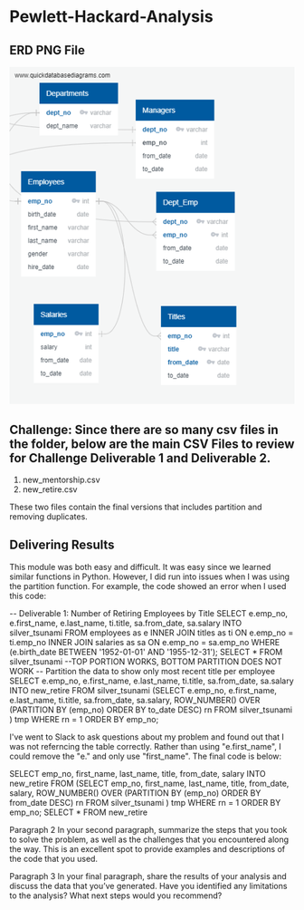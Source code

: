 # Pewlett-Hackard-Analysis

## ERD PNG File
![ERD Image Mapping Out Database](EmployeeDB.png)

## Challenge: Since there are so many csv files in the folder, below are the main CSV Files to review for Challenge Deliverable 1 and Deliverable 2.
1) new_mentorship.csv
2) new_retire.csv

These two files contain the final versions that includes partition and removing duplicates.

## Delivering Results
This module was both easy and difficult. It was easy since we learned similar functions in Python. However, I did run into issues when I was using the partition function. For example, the code showed an error when I used this code:

-- Deliverable 1: Number of Retiring Employees by Title
SELECT e.emp_no,
	e.first_name,
	e.last_name,
	ti.title,
	sa.from_date,
	sa.salary
INTO silver_tsunami
FROM employees as e
INNER JOIN titles as ti
ON e.emp_no = ti.emp_no
INNER JOIN salaries as sa
ON e.emp_no = sa.emp_no
WHERE (e.birth_date BETWEEN '1952-01-01' AND '1955-12-31');
SELECT * FROM silver_tsunami
--TOP PORTION WORKS, BOTTOM PARTITION DOES NOT WORK
-- Partition the data to show only most recent title per employee
SELECT e.emp_no,
	e.first_name,
	e.last_name,
	ti.title,
	sa.from_date,
	sa.salary
INTO new_retire
FROM silver_tsunami
 (SELECT e.emp_no,
	e.first_name,
	e.last_name,
	ti.title,
	sa.from_date,
	sa.salary, ROW_NUMBER() OVER
 (PARTITION BY (emp_no)
 ORDER BY to_date DESC) rn
 FROM silver_tsunami
 ) 
tmp WHERE rn = 1
ORDER BY emp_no;

I've went to Slack to ask questions about my problem and found out that I was not referncing the table correctly. Rather than using "e.first_name", I could remove the "e." and only use "first_name". The final code is below:

SELECT emp_no,
	first_name,
	last_name,
	title,
	from_date,
	salary
INTO new_retire
FROM
 (SELECT emp_no,
	first_name,
	last_name,
	title,
	from_date,
	salary, ROW_NUMBER() OVER
 (PARTITION BY (emp_no)
 ORDER BY from_date DESC) rn
 FROM silver_tsunami
 ) 
tmp WHERE rn = 1
ORDER BY emp_no;
SELECT * FROM new_retire


Paragraph 2
In your second paragraph, summarize the steps that you took to solve the problem, as well as the challenges that you encountered along the way. This is an excellent spot to provide examples and descriptions of the code that you used.

Paragraph 3
In your final paragraph, share the results of your analysis and discuss the data that you’ve generated. Have you identified any limitations to the analysis? What next steps would you recommend?

